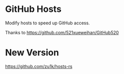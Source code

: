 # GitHub Hosts

Modify hosts to speed up GitHub access.

Thanks to https://github.com/521xueweihan/GitHub520

# New Version

https://github.com/zu1k/hosts-rs
